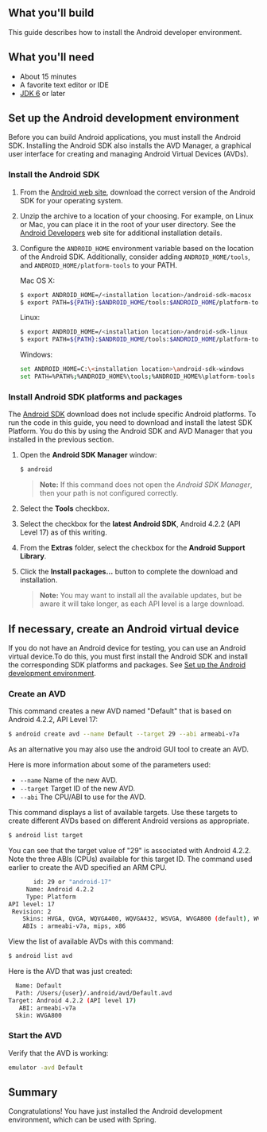 
What you'll build
-----------------

This guide describes how to install the Android developer environment.

What you'll need
----------------

 - About 15 minutes
 - A favorite text editor or IDE
 - [JDK 6][jdk] or later

[jdk]: http://www.oracle.com/technetwork/java/javase/downloads/index.html


<a name="android-dev-env"></a>
Set up the Android development environment
----------------------------------------------

Before you can build Android applications, you must install the Android SDK. Installing the Android SDK also installs the AVD Manager, a graphical user interface for creating and managing Android Virtual Devices (AVDs). 

### Install the Android SDK

1. From the [Android web site][sdk], download the correct version of the Android SDK for your operating system. 

2. Unzip the archive to a location of your choosing. For example, on Linux or Mac, you can place it in the root of your user directory. See the [Android Developers] web site for additional installation details.

3. Configure the `ANDROID_HOME` environment variable based on the location of the Android SDK. Additionally, consider adding `ANDROID_HOME/tools`, and  `ANDROID_HOME/platform-tools` to your PATH.

    Mac OS X:

    ```sh
    $ export ANDROID_HOME=/<installation location>/android-sdk-macosx
    $ export PATH=${PATH}:$ANDROID_HOME/tools:$ANDROID_HOME/platform-tools
    ```

    Linux:

    ```sh
    $ export ANDROID_HOME=/<installation location>/android-sdk-linux
    $ export PATH=${PATH}:$ANDROID_HOME/tools:$ANDROID_HOME/platform-tools
    ```

    Windows:

    ```sh
    set ANDROID_HOME=C:\<installation location>\android-sdk-windows
    set PATH=%PATH%;%ANDROID_HOME%\tools;%ANDROID_HOME%\platform-tools
    ```
    

### Install Android SDK platforms and packages

The [Android SDK][sdk] download does not include specific Android platforms. To run the code in this guide, you need to download and install the latest SDK Platform. You do this by using the Android SDK and AVD Manager that you installed in the previous section.

1. Open the **Android SDK Manager** window:

    ```sh
    $ android
    ```

    > **Note:** If this command does not open the *Android SDK Manager*, then your path is not configured correctly.

2. Select the **Tools** checkbox.

3. Select the checkbox for the **latest Android SDK**, Android 4.2.2 (API Level 17) as of this writing.

4. From the **Extras** folder, select the checkbox for the **Android Support Library**.

5. Click the **Install packages...** button to complete the download and installation.

    > **Note:** You may want to install all the available updates, but be aware it will take longer, as each API level is a large download.

<a name="android-virtual-device"></a>
If necessary, create an Android virtual device
----------------------------------------------

If you do not have an Android device for testing, you can use an Android virtual device.To do this, you must first install the Android SDK and install the corresponding SDK platforms and packages. See [Set up the Android development environment](#android-dev-env).

### Create an AVD

This command creates a new AVD named "Default" that is based on Android 4.2.2, API Level 17:

```sh
$ android create avd --name Default --target 29 --abi armeabi-v7a
```

As an alternative you may also use the android GUI tool to create an AVD.

Here is more information about some of the parameters used:

 - `--name` Name of the new AVD.
 - `--target` Target ID of the new AVD.
 - `--abi` The CPU/ABI to use for the AVD.

This command displays a list of available targets. Use these targets to create different AVDs based on different Android versions as appropriate.

```sh
$ android list target
```

You can see that the target value of "29" is associated with Android 4.2.2. Note the three ABIs (CPUs) available for this target ID. The command used earlier to create the AVD specified an ARM CPU.

```sh
       id: 29 or "android-17"
     Name: Android 4.2.2
     Type: Platform
API level: 17
 Revision: 2
    Skins: HVGA, QVGA, WQVGA400, WQVGA432, WSVGA, WVGA800 (default), WVGA854, WXGA720, WXGA800, WXGA800-7in
    ABIs : armeabi-v7a, mips, x86
```

View the list of available AVDs with this command:

```sh
$ android list avd
```

Here is the AVD that was just created:

```sh
  Name: Default
  Path: /Users/{user}/.android/avd/Default.avd
Target: Android 4.2.2 (API level 17)
   ABI: armeabi-v7a
  Skin: WVGA800
```

### Start the AVD

Verify that the AVD is working:

```sh
emulator -avd Default
```

Summary
-------

Congratulations! You have just installed the Android development environment, which can be used with Spring.


[sdk]: http://developer.android.com/sdk/index.html
[Android Developers]: http://developer.android.com/sdk/installing/index.html
[Platforms and Packages]: http://developer.android.com/sdk/installing/adding-packages.html
